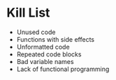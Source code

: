 Kill List
=========
* Unused code
* Functions with side effects
* Unformatted code
* Repeated code blocks
* Bad variable names
* Lack of functional programming
